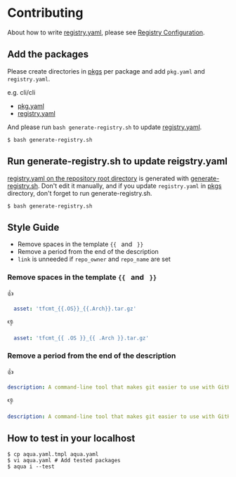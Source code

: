# Contributing

About how to write [registry.yaml](registry.yaml), please see [Registry Configuration](https://aquaproj.github.io/docs/reference/registry-config).

## Add the packages

Please create directories in [pkgs](pkgs) per package and add `pkg.yaml` and `registry.yaml`.

e.g. cli/cli

* [pkg.yaml](pkgs/cli/cli/pkg.yaml)
* [registry.yaml](pkgs/cli/cli/registry.yaml)

And please run `bash generate-registry.sh` to update [registry.yaml](registry.yaml).

```console
$ bash generate-registry.sh
```

## Run generate-registry.sh to update reigstry.yaml

[registry.yaml on the repository root directory](registry.yaml) is generated with [generate-registry.sh](generate-registry.sh).
Don't edit it manually, and if you update `registry.yaml` in [pkgs](pkgs) directory, don't forget to run generate-registry.sh.

```console
$ bash generate-registry.sh
```

## Style Guide

* Remove spaces in the template `{{ ` and ` }}`
* Remove a period from the end of the description
* `link` is unneeded if `repo_owner` and `repo_name` are set

### Remove spaces in the template `{{ ` and ` }}`

:thumbsup:

```yaml
  asset: 'tfcmt_{{.OS}}_{{.Arch}}.tar.gz'
```

:thumbsdown:

```yaml
  asset: 'tfcmt_{{ .OS }}_{{ .Arch }}.tar.gz'
```

### Remove a period from the end of the description

:thumbsup:

```yaml
description: A command-line tool that makes git easier to use with GitHub
```

:thumbsdown:

```yaml
description: A command-line tool that makes git easier to use with GitHub.
```

## How to test in your localhost

```console
$ cp aqua.yaml.tmpl aqua.yaml
$ vi aqua.yaml # Add tested packages
$ aqua i --test
```
